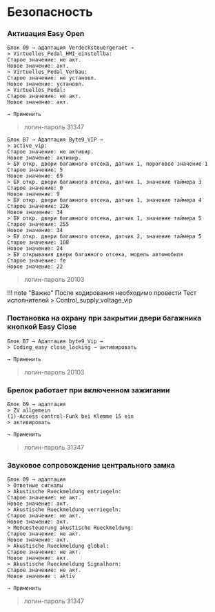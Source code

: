 # Безопасность

### Активация Easy Open

	Блок 09 → адаптация Verdecksteuergeraet →
	> Virtuelles_Pedal_HMI_einstellba:
	Старое значение: не акт.
	Новое значение: акт.
	> Virtuelles_Pedal_Verbau:
	Старое значение: не установл.
	Новое значение: установл.
	> Virtuelles_Pedal:
	Старое значение: не акт.
	Новое значение: акт.
	
	→ Применить

> логин-пароль 31347

	Блок B7 → Адаптация Byte9_VIP →
	> active_vip:
	Старое значение: не активир.
	Новое значение: активир.
	> БУ откр. двери багажного отсека, датчик 1, пороговое значение 1
	Старое значение: 5
	Новое значение: 69
	> БУ откр. двери багажного отсека, датчик 1, значение таймера 3
	Старое значение: 0
	Новое значение: 9
	> БУ откр. двери багажного отсека, датчик 1, значение таймера 4
	Старое значение: 226
	Новое значение: 34
	> БУ откр. двери багажного отсека, датчик 1, значение таймера 5
	Старое значение: 255
	Новое значение: 34
	> БУ откр. двери багажного отсека, датчик 2, значение таймера 5
	Старое значение: 108
	Новое значение: 24
	> БУ открывания двери багажного отсека, модель автомобиля
	Старое значение: fe
	Новое значение: 22

> логин-пароль 20103

!!! note "Важно"
	После кодирования необходимо провести Тест исполнителей
	> Control_supply_voltage_vip

### Постановка на охрану при закрытии двери багажника кнопкой Easy Close

	Блок B7 → Адаптация byte9_Vip →
	> Coding_easy close_locking → активировать
	
    → Применить

> логин-пароль 20103

### Брелок работает при включенном зажигании

	Блок 09 → адаптация
	> ZV allgemein
	(1)-Access control-Funk bei Klemme 15 ein 
	> активировать
	
	→ Применить

> логин-пароль 31347

### Звуковое сопровождение центрального замка

    Блок 09 → адаптация
    > Ответные сигналы
    > Akustische Rueckmeldung entriegeln:
    Старое значение: не акт.
    Новое значение: акт.
    > Akustische Rueckmeldung verriegeln:
    Старое значение: не акт.
    Новое значение: акт.
    > Menuesteuerung akustische Rueckmeldung:
    Старое значение: не акт.
    Новое значение: акт.
    > Akustische Rueckmeldung global:
    Старое значение: не акт.
    Новое значение: акт.
    > Akustische Rueckmeldung Signalhorn:
    Старое значение: не акт.
    Новое значение : aktiv
    
    → Применить
    
> логин-пароль 31347    